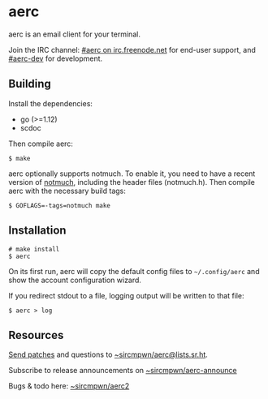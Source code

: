 # aerc

aerc is an email client for your terminal.

Join the IRC channel: [#aerc on irc.freenode.net](http://webchat.freenode.net/?channels=aerc&uio=d4)
for end-user support, and [#aerc-dev](http://webchat.freenode.net/?channels=aerc-dev&uio=d4)
for development.

## Building

Install the dependencies:

- go (>=1.12)
- scdoc

Then compile aerc:

    $ make

aerc optionally supports notmuch. To enable it, you need to have a recent
version of [notmuch](https://notmuchmail.org/#index7h2), including the header
files (notmuch.h). Then compile aerc with the necessary build tags:

    $ GOFLAGS=-tags=notmuch make

## Installation

    # make install
    $ aerc

On its first run, aerc will copy the default config files to `~/.config/aerc`
and show the account configuration wizard.

If you redirect stdout to a file, logging output will be written to that file:

    $ aerc > log

## Resources

[Send patches](https://git-send-email.io) and questions to
[~sircmpwn/aerc@lists.sr.ht](https://lists.sr.ht/~sircmpwn/aerc).

Subscribe to release announcements on
[~sircmpwn/aerc-announce](https://lists.sr.ht/~sircmpwn/aerc-announce)

Bugs & todo here: [~sircmpwn/aerc2](https://todo.sr.ht/~sircmpwn/aerc2)
